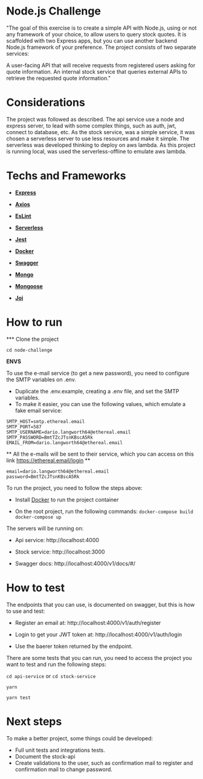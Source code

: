 # Node.js Challenge
"The goal of this exercise is to create a simple API with Node.js, using or not any framework of your choice, to allow users to query stock quotes. It is scaffolded with two Express apps, but you can use another backend Node.js framework of your preference.
The project consists of two separate services:

A user-facing API that will receive requests from registered users asking for quote information.
An internal stock service that queries external APIs to retrieve the requested quote information."

# Considerations

The project was followed as described. The api service use a node and express server, to lead with some complex things, such as auth, jwt, connect to database, etc. As the stock service, was a simple service, it was chosen a serverless server to use less resources and make it simple. The serverless was developed thinking to deploy on aws lambda. As this project is running local, was used the serverless-offline to emulate aws lambda.

# Techs and Frameworks

- **[Express](https://www.npmjs.com/package/express "express")**

- **[Axios](https://www.npmjs.com/package/axios "axios")**

- **[EsLint](https://www.npmjs.com/package/eslint)**

- **[Serverless](https://www.serverless.com/plugins/serverless-offline)**

- **[Jest](https://jestjs.io/)**

- **[Docker](https://www.docker.com)**

- **[Swagger](https://swagger.io)**

- **[Mongo](https://www.mongodb.com/)**

- **[Mongoose](https://mongoosejs.com)**

- **[Joi](https://www.npmjs.com/package/joi)**

# How to run

*** Clone the project

```cd node-challenge```

**ENVS**

To use the e-mail service (to get a new password), you need to configure the SMTP variables on .env.
- Duplicate the .env.example, creating a .env file, and set the SMTP variables. 
- To make it easier, you can use the following values, which emulate a fake email service:
```
SMTP_HOST=smtp.ethereal.email
SMTP_PORT=587
SMTP_USERNAME=dario.langworth64@ethereal.email
SMTP_PASSWORD=BmtTZcJTsnKBscA5Rk
EMAIL_FROM=dario.langworth64@ethereal.email
```

** All the e-mails will be sent to their service, which you can access on this link https://ethereal.email/login **
```
email=dario.langworth64@ethereal.email 
password=BmtTZcJTsnKBscA5Rk
```

To run the project, you need to follow the steps above:
- Install [Docker](https://www.docker.com) to run the project container

- On the root project, run the following commands:
```docker-compose build```
```docker-compose up```

The servers will be running on:

- Api service: http://localhost:4000

- Stock service: http://localhost:3000

- Swagger docs: http://localhost:4000/v1/docs/#/

# How to test

The endpoints that you can use, is documented on swagger, but this is how to use and test:
- Register an email at: http://localhost:4000/v1/auth/register
- Login to get your JWT token at: http://localhost:4000/v1/auth/login

- Use the baerer token returned by the endpoint.

There are some tests that you can run, you need to access the project you want to test and run the following steps:

```cd api-service``` or ```cd stock-service```

```yarn```

```yarn test```

# Next steps

To make a better project, some things could be developed:
- Full unit tests and integrations tests.
- Document the stock-api
- Create validations to the user, such as confirmation mail to register and confirmation mail to change password.
